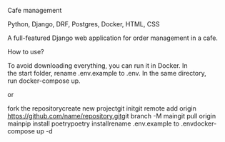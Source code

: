 Cafe management

Python, Django, DRF, Postgres, Docker, HTML, CSS

A full-featured Django web application for order management in a cafe.

How to use?

To avoid downloading everything, you can run it in Docker. In the start folder, rename .env.example to .env. In the same directory, run docker-compose up.

or

fork the repositorycreate new projectgit initgit remote add origin <https://github.com/name/repository.git>git branch -M maingit pull origin mainpip install poetrypoetry installrename .env.example to .envdocker-compose up -d
